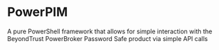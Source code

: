 
# PowerPIM
A pure PowerShell framework that allows for simple interaction with the BeyondTrust PowerBroker Password Safe product via simple API calls
